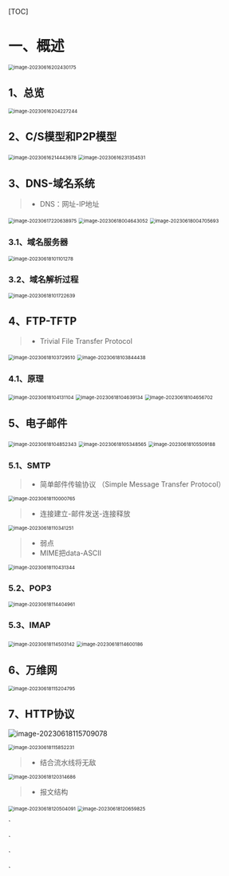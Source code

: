 [TOC]





# 一、概述

<img src="6.应用层.assets/image-20230616202430175.png" alt="image-20230616202430175" style="zoom:67%;" /> 



## 1、总览

<img src="6.应用层.assets/image-20230616204227244.png" alt="image-20230616204227244" style="zoom:67%;" /> 





## 2、C/S模型和P2P模型

<img src="6.应用层.assets/image-20230616214443678.png" alt="image-20230616214443678" style="zoom:67%;" /> 

<img src="6.应用层.assets/image-20230616231354531.png" alt="image-20230616231354531" style="zoom:67%;" /> 







## 3、DNS-域名系统

> - DNS：网址-IP地址

<img src="6.应用层.assets/image-20230617220638975.png" alt="image-20230617220638975" style="zoom:67%;" /> 

<img src="6.应用层.assets/image-20230618004643052.png" alt="image-20230618004643052" style="zoom:67%;" /> 

<img src="6.应用层.assets/image-20230618004705693.png" alt="image-20230618004705693" style="zoom:67%;" /> 





### 3.1、域名服务器

<img src="6.应用层.assets/image-20230618101101278.png" alt="image-20230618101101278" style="zoom:67%;" /> 



### 3.2、域名解析过程

<img src="6.应用层.assets/image-20230618101722639.png" alt="image-20230618101722639" style="zoom:67%;" /> 







## 4、FTP-TFTP

> - Trivial File Transfer Protocol

<img src="6.应用层.assets/image-20230618103729510.png" alt="image-20230618103729510" style="zoom:67%;" /> 



<img src="6.应用层.assets/image-20230618103844438.png" alt="image-20230618103844438" style="zoom:67%;" /> 





### 4.1、原理

<img src="6.应用层.assets/image-20230618104131104.png" alt="image-20230618104131104" style="zoom:67%;" /> 



<img src="6.应用层.assets/image-20230618104639134.png" alt="image-20230618104639134" style="zoom:67%;" /> 

<img src="6.应用层.assets/image-20230618104656702.png" alt="image-20230618104656702" style="zoom:67%;" /> 





## 5、电子邮件

<img src="6.应用层.assets/image-20230618104852343.png" alt="image-20230618104852343" style="zoom:67%;" /> 

<img src="6.应用层.assets/image-20230618105348565.png" alt="image-20230618105348565" style="zoom:67%;" /> 

<img src="6.应用层.assets/image-20230618105509188.png" alt="image-20230618105509188" style="zoom:67%;" /> 



### 5.1、SMTP

> - 简单邮件传输协议 （Simple Message Transfer Protocol）

<img src="6.应用层.assets/image-20230618110000765.png" alt="image-20230618110000765" style="zoom:67%;" /> 



> - 连接建立-邮件发送-连接释放

<img src="6.应用层.assets/image-20230618110341251.png" alt="image-20230618110341251" style="zoom:67%;" /> 



> - 弱点
> - MIME把data-ASCII

<img src="6.应用层.assets/image-20230618110431344.png" alt="image-20230618110431344" style="zoom:67%;" /> 





### 5.2、POP3

<img src="6.应用层.assets/image-20230618114404961.png" alt="image-20230618114404961" style="zoom:67%;" /> 





### 5.3、IMAP

<img src="6.应用层.assets/image-20230618114503142.png" alt="image-20230618114503142" style="zoom:67%;" /> 

<img src="6.应用层.assets/image-20230618114600186.png" alt="image-20230618114600186" style="zoom:67%;" /> 





## 6、万维网

<img src="6.应用层.assets/image-20230618115204795.png" alt="image-20230618115204795" style="zoom:67%;" /> 



## 7、HTTP协议

![image-20230618115709078](6.应用层.assets/image-20230618115709078.png)

<img src="6.应用层.assets/image-20230618115852231.png" alt="image-20230618115852231" style="zoom:67%;" /> 



> - 结合流水线将无敌

<img src="6.应用层.assets/image-20230618120314686.png" alt="image-20230618120314686" style="zoom:67%;" /> 



> - 报文结构

<img src="6.应用层.assets/image-20230618120504091.png" alt="image-20230618120504091" style="zoom:67%;" /> 





<img src="6.应用层.assets/image-20230618120659825.png" alt="image-20230618120659825" style="zoom:67%;" /> 





`

`

`

`

